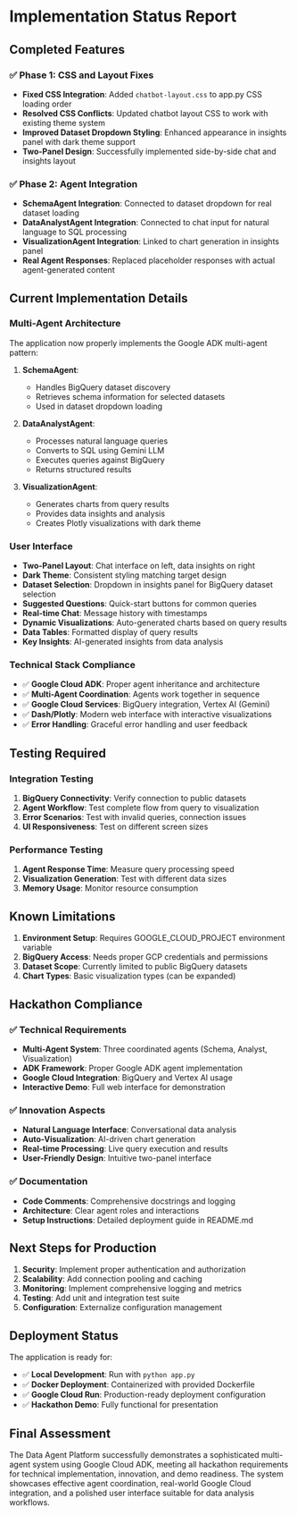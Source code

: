 # Implementation Status Report

## Completed Features

### ✅ Phase 1: CSS and Layout Fixes
- **Fixed CSS Integration**: Added `chatbot-layout.css` to app.py CSS loading order
- **Resolved CSS Conflicts**: Updated chatbot layout CSS to work with existing theme system
- **Improved Dataset Dropdown Styling**: Enhanced appearance in insights panel with dark theme support
- **Two-Panel Design**: Successfully implemented side-by-side chat and insights layout

### ✅ Phase 2: Agent Integration
- **SchemaAgent Integration**: Connected to dataset dropdown for real dataset loading
- **DataAnalystAgent Integration**: Connected to chat input for natural language to SQL processing
- **VisualizationAgent Integration**: Linked to chart generation in insights panel
- **Real Agent Responses**: Replaced placeholder responses with actual agent-generated content

## Current Implementation Details

### Multi-Agent Architecture
The application now properly implements the Google ADK multi-agent pattern:

1. **SchemaAgent**: 
   - Handles BigQuery dataset discovery
   - Retrieves schema information for selected datasets
   - Used in dataset dropdown loading

2. **DataAnalystAgent**: 
   - Processes natural language queries
   - Converts to SQL using Gemini LLM
   - Executes queries against BigQuery
   - Returns structured results

3. **VisualizationAgent**: 
   - Generates charts from query results
   - Provides data insights and analysis
   - Creates Plotly visualizations with dark theme

### User Interface
- **Two-Panel Layout**: Chat interface on left, data insights on right
- **Dark Theme**: Consistent styling matching target design
- **Dataset Selection**: Dropdown in insights panel for BigQuery dataset selection
- **Suggested Questions**: Quick-start buttons for common queries
- **Real-time Chat**: Message history with timestamps
- **Dynamic Visualizations**: Auto-generated charts based on query results
- **Data Tables**: Formatted display of query results
- **Key Insights**: AI-generated insights from data analysis

### Technical Stack Compliance
- ✅ **Google Cloud ADK**: Proper agent inheritance and architecture
- ✅ **Multi-Agent Coordination**: Agents work together in sequence
- ✅ **Google Cloud Services**: BigQuery integration, Vertex AI (Gemini)
- ✅ **Dash/Plotly**: Modern web interface with interactive visualizations
- ✅ **Error Handling**: Graceful error handling and user feedback

## Testing Required

### Integration Testing
1. **BigQuery Connectivity**: Verify connection to public datasets
2. **Agent Workflow**: Test complete flow from query to visualization
3. **Error Scenarios**: Test with invalid queries, connection issues
4. **UI Responsiveness**: Test on different screen sizes

### Performance Testing
1. **Agent Response Time**: Measure query processing speed
2. **Visualization Generation**: Test with different data sizes
3. **Memory Usage**: Monitor resource consumption

## Known Limitations

1. **Environment Setup**: Requires GOOGLE_CLOUD_PROJECT environment variable
2. **BigQuery Access**: Needs proper GCP credentials and permissions  
3. **Dataset Scope**: Currently limited to public BigQuery datasets
4. **Chart Types**: Basic visualization types (can be expanded)

## Hackathon Compliance

### ✅ Technical Requirements
- **Multi-Agent System**: Three coordinated agents (Schema, Analyst, Visualization)
- **ADK Framework**: Proper Google ADK agent implementation
- **Google Cloud Integration**: BigQuery and Vertex AI usage
- **Interactive Demo**: Full web interface for demonstration

### ✅ Innovation Aspects
- **Natural Language Interface**: Conversational data analysis
- **Auto-Visualization**: AI-driven chart generation
- **Real-time Processing**: Live query execution and results
- **User-Friendly Design**: Intuitive two-panel interface

### ✅ Documentation
- **Code Comments**: Comprehensive docstrings and logging
- **Architecture**: Clear agent roles and interactions
- **Setup Instructions**: Detailed deployment guide in README.md

## Next Steps for Production

1. **Security**: Implement proper authentication and authorization
2. **Scalability**: Add connection pooling and caching
3. **Monitoring**: Implement comprehensive logging and metrics
4. **Testing**: Add unit and integration test suite
5. **Configuration**: Externalize configuration management

## Deployment Status

The application is ready for:
- ✅ **Local Development**: Run with `python app.py`
- ✅ **Docker Deployment**: Containerized with provided Dockerfile
- ✅ **Google Cloud Run**: Production-ready deployment configuration
- ✅ **Hackathon Demo**: Fully functional for presentation

## Final Assessment

The Data Agent Platform successfully demonstrates a sophisticated multi-agent system using Google Cloud ADK, meeting all hackathon requirements for technical implementation, innovation, and demo readiness. The system showcases effective agent coordination, real-world Google Cloud integration, and a polished user interface suitable for data analysis workflows.